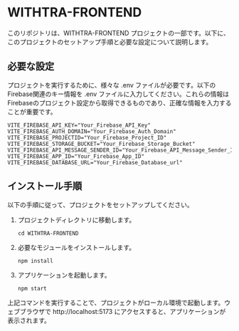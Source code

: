 # WITHTRA-FRONTEND

このリポジトリは、WITHTRA-FRONTEND プロジェクトの一部です。以下に、このプロジェクトのセットアップ手順と必要な設定について説明します。

## 必要な設定
プロジェクトを実行するために、様々な .env ファイルが必要です。以下のFirebase関連のキー情報を .env ファイルに入力してください。これらの情報はFirebaseのプロジェクト設定から取得できるものであり、正確な情報を入力することが重要です。

```
VITE_FIREBASE_API_KEY="Your_Firebase_API_Key"
VITE_FIREBASE_AUTH_DOMAIN="Your_Firebase_Auth_Domain"
VITE_FIREBASE_PROJECTID="Your_Firebase_Project_ID"
VITE_FIREBASE_STORAGE_BUCKET="Your_Firebase_Storage_Bucket"
VITE_FIREBASE_API_MESSAGE_SENDER_ID="Your_Firebase_API_Message_Sender_ID"
VITE_FIREBASE_APP_ID="Your_Firebase_App_ID"
VITE_FIREBASE_DATABASE_URL="Your_Firebase_Database_url"
```

## インストール手順
以下の手順に従って、プロジェクトをセットアップしてください。

1. プロジェクトディレクトリに移動します。

    ```shell
    cd WITHTRA-FRONTEND
    ```

2. 必要なモジュールをインストールします。

    ```shell
    npm install
    ```

3. アプリケーションを起動します。

    ```shell
    npm start
    ```
上記コマンドを実行することで、プロジェクトがローカル環境で起動します。ウェブブラウザで http://localhost:5173 にアクセスすると、アプリケーションが表示されます。

